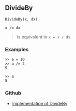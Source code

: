 ## DivideBy

```
DivideBy(x, dx)

x /= dx
```

> is equivalent to `x = x / dx`.

### Examples

```
>> a = 10
>> a /= 2   
5
 
>> a    
5    
```
    

### Github

* [Implementation of DivideBy](https://github.com/axkr/symja_android_library/blob/master/symja_android_library/matheclipse-core/src/main/java/org/matheclipse/core/builtin/Arithmetic.java#L1508) 
